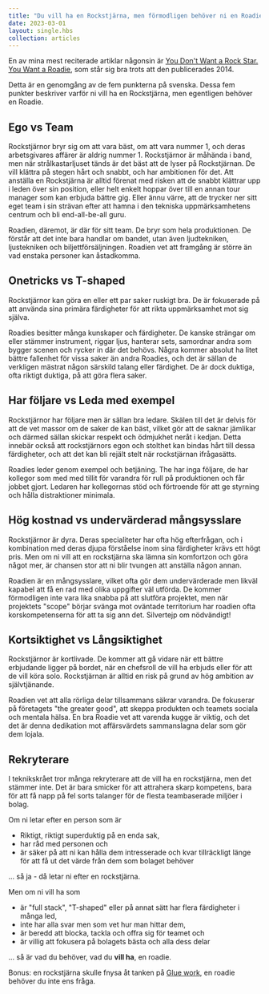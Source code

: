 ```yaml
---
title: "Du vill ha en Rockstjärna, men förmodligen behöver ni en Roadie"
date: 2023-03-01
layout: single.hbs
collection: articles
---
```


En av mina mest reciterade artiklar någonsin är [You Don't Want a Rock Star. You Want a Roadie](https://www.linkedin.com/pulse/20140816105034-167544180-you-don-t-want-a-rock-star), som står sig bra trots att den publicerades 2014.

Detta är en genomgång av de fem punkterna på svenska. Dessa fem punkter beskriver varför ni vill ha en Rockstjärna, men egentligen behöver en Roadie.

## Ego vs Team

Rockstjärnor bryr sig om att vara bäst, om att vara nummer 1, och deras arbetsgivares affärer är aldrig nummer 1. Rockstjärnor är måhända i band, men när strålkastarljuset tänds är det bäst att de lyser på Rockstjärnan. De vill klättra på stegen hårt och snabbt, och har ambitionen för det. Att anställa en Rockstjärna är alltid förenat med risken att de snabbt klättrar upp i leden över sin position, eller helt enkelt hoppar över till en annan tour manager som kan erbjuda bättre gig. Eller ännu värre, att de trycker ner sitt eget team i sin strävan efter att hamna i den tekniska uppmärksamhetens centrum och bli end-all-be-all guru.

Roadien, däremot, är där för sitt team. De bryr som hela produktionen. De förstår att det inte bara handlar om bandet, utan även ljudtekniken, ljustekniken och biljettförsäljningen. Roadien vet att framgång är större än vad enstaka personer kan åstadkomma.

## Onetricks vs T-shaped

Rockstjärnor kan göra en eller ett par saker ruskigt bra. De är fokuserade på att använda sina primära färdigheter för att rikta uppmärksamhet mot sig själva.

Roadies besitter många kunskaper och färdigheter. De kanske strängar om eller stämmer instrument, riggar ljus, hanterar sets, samordnar andra som bygger scenen och rycker in där det behövs. Några kommer absolut ha litet bättre fallenhet för vissa saker än andra Roadies, och det är sällan de verkligen mästrat någon särskild talang eller färdighet. De är dock duktiga, ofta riktigt duktiga, på att göra flera saker.

## Har följare vs Leda med exempel

Rockstjärnor har följare men är sällan bra ledare. Skälen till det är delvis för att de vet massor om de saker de kan bäst, vilket gör att de saknar jämlikar och därmed sällan skickar respekt och ödmjukhet neråt i kedjan. Detta innebär också att rockstjärnors egon och stolthet kan bindas hårt till dessa färdigheter, och att det kan bli rejält stelt när rockstjärnan ifrågasätts.

Roadies leder genom exempel och betjäning. The har inga följare, de har kollegor som med med tillit för varandra för rull på produktionen och får jobbet gjort. Ledaren har kollegornas stöd och förtroende för att ge styrning och hålla distraktioner minimala.

## Hög kostnad vs undervärderad mångsysslare

Rockstjärnor är dyra. Deras specialiteter har ofta hög efterfrågan, och i kombination med deras djupa förståelse inom sina färdigheter krävs ett högt pris. Men om ni vill att en rockstjärna ska lämna sin komfortzon och göra något mer, är chansen stor att ni blir tvungen att anställa någon annan.

Roadien är en mångsysslare, vilket ofta gör dem undervärderade men likväl kapabel att få en rad med olika uppgifter väl utförda. De kommer förmodligen inte vara lika snabba på att slutföra projektet, men när projektets "scope" börjar svänga mot oväntade territorium har roadien ofta korskompetenserna för att ta sig ann det. Silvertejp om nödvändigt!

## Kortsiktighet vs Långsiktighet

Rockstjärnor är kortlivade. De kommer att gå vidare när ett bättre erbjudande ligger på bordet, när en chefsroll de vill ha erbjuds eller för att de vill köra solo. Rockstjärnan är alltid en risk på grund av hög ambition av självtjänande.

Roadien vet att alla rörliga delar tillsammans säkrar varandra. De fokuserar på företagets "the greater good", att skeppa produkten och teamets sociala och mentala hälsa. En bra Roadie vet att varenda kugge är viktig, och det det är denna dedikation mot affärsvärdets sammanslagna delar som gör dem lojala.

## Rekryterare

I teknikskrået tror många rekryterare att de vill ha en rockstjärna, men det stämmer inte. Det är bara smicker för att attrahera skarp kompetens, bara för att få napp på fel sorts talanger för de flesta teambaserade miljöer i bolag.

Om ni letar efter en person som är

- Riktigt, riktigt superduktig på en enda sak,
- har råd med personen och
- är säker på att ni kan hålla dem intresserade och kvar tillräckligt länge för att få ut det värde från dem som bolaget behöver

... så ja - då letar ni efter en rockstjärna.

Men om ni vill ha som

- är "full stack", "T-shaped" eller på annat sätt har flera färdigheter i många led,
- inte har alla svar men som vet hur man hittar dem,
- är beredd att blocka, tackla och offra sig för teamet och
- är villig att fokusera på bolagets bästa och alla dess delar

... så är vad du behöver, vad du **vill ha**, en roadie.

Bonus: en rockstjärna skulle fnysa åt tanken på [Glue work](https://noidea.dog/glue), en roadie behöver du inte ens fråga.
